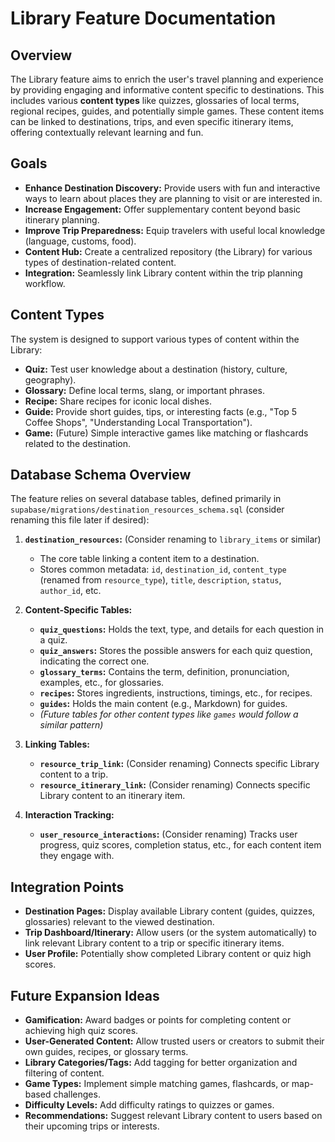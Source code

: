 # Library Feature Documentation

## Overview

The Library feature aims to enrich the user's travel planning and experience by providing engaging and informative content specific to destinations. This includes various **content types** like quizzes, glossaries of local terms, regional recipes, guides, and potentially simple games. These content items can be linked to destinations, trips, and even specific itinerary items, offering contextually relevant learning and fun.

## Goals

- **Enhance Destination Discovery:** Provide users with fun and interactive ways to learn about places they are planning to visit or are interested in.
- **Increase Engagement:** Offer supplementary content beyond basic itinerary planning.
- **Improve Trip Preparedness:** Equip travelers with useful local knowledge (language, customs, food).
- **Content Hub:** Create a centralized repository (the Library) for various types of destination-related content.
- **Integration:** Seamlessly link Library content within the trip planning workflow.

## Content Types

The system is designed to support various types of content within the Library:

- **Quiz:** Test user knowledge about a destination (history, culture, geography).
- **Glossary:** Define local terms, slang, or important phrases.
- **Recipe:** Share recipes for iconic local dishes.
- **Guide:** Provide short guides, tips, or interesting facts (e.g., "Top 5 Coffee Shops", "Understanding Local Transportation").
- **Game:** (Future) Simple interactive games like matching or flashcards related to the destination.

## Database Schema Overview

The feature relies on several database tables, defined primarily in `supabase/migrations/destination_resources_schema.sql` (consider renaming this file later if desired):

1.  **`destination_resources`:** (Consider renaming to `library_items` or similar)

    - The core table linking a content item to a destination.
    - Stores common metadata: `id`, `destination_id`, `content_type` (renamed from `resource_type`), `title`, `description`, `status`, `author_id`, etc.

2.  **Content-Specific Tables:**

    - **`quiz_questions`:** Holds the text, type, and details for each question in a quiz.
    - **`quiz_answers`:** Stores the possible answers for each quiz question, indicating the correct one.
    - **`glossary_terms`:** Contains the term, definition, pronunciation, examples, etc., for glossaries.
    - **`recipes`:** Stores ingredients, instructions, timings, etc., for recipes.
    - **`guides`:** Holds the main content (e.g., Markdown) for guides.
    - _(Future tables for other content types like `games` would follow a similar pattern)_

3.  **Linking Tables:**

    - **`resource_trip_link`:** (Consider renaming) Connects specific Library content to a trip.
    - **`resource_itinerary_link`:** (Consider renaming) Connects specific Library content to an itinerary item.

4.  **Interaction Tracking:**
    - **`user_resource_interactions`:** (Consider renaming) Tracks user progress, quiz scores, completion status, etc., for each content item they engage with.

## Integration Points

- **Destination Pages:** Display available Library content (guides, quizzes, glossaries) relevant to the viewed destination.
- **Trip Dashboard/Itinerary:** Allow users (or the system automatically) to link relevant Library content to a trip or specific itinerary items.
- **User Profile:** Potentially show completed Library content or quiz high scores.

## Future Expansion Ideas

- **Gamification:** Award badges or points for completing content or achieving high quiz scores.
- **User-Generated Content:** Allow trusted users or creators to submit their own guides, recipes, or glossary terms.
- **Library Categories/Tags:** Add tagging for better organization and filtering of content.
- **Game Types:** Implement simple matching games, flashcards, or map-based challenges.
- **Difficulty Levels:** Add difficulty ratings to quizzes or games.
- **Recommendations:** Suggest relevant Library content to users based on their upcoming trips or interests.
